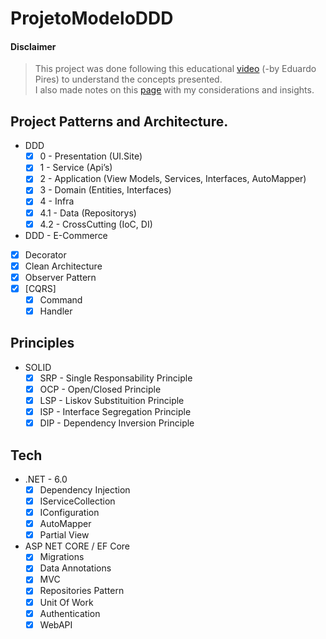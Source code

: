 # ProjetoModeloDDD

#### Disclaimer
 > This project was done following this educational [video](https://www.youtube.com/watch?v=i9Il79a2uBU) (-by Eduardo Pires) to understand the concepts presented. <br>I also made notes on this [page](https://planet-postage-b77.notion.site/ASP-NET-MVC-6-DDD-EF-AutoMapper-Inje-o-de-Dependencias-Dicas-e-Truques-c472f64ea88940aca58f74e01fd8c03d?pvs=4) with my considerations and insights.


## Project Patterns and Architecture.
- DDD
    - [x]  0 - Presentation (UI.Site)
    - [x]  1 - Service (Api’s)
    - [x]  2 - Application (View Models, Services, Interfaces, AutoMapper)
    - [x]  3 - Domain (Entities, Interfaces)
    - [x]  4 - Infra
    - [x]  4.1 - Data (Repositorys)
    - [x]  4.2 - CrossCutting (IoC, DI)
- DDD - E-Commerce
- [x] Decorator 
- [x] Clean Architecture 
- [x] Observer Pattern    
- [x] [CQRS]
    - [x]  Command 
    - [x]  Handler
## Principles
- SOLID 
    - [x]  SRP - Single Responsability Principle
    - [x]  OCP - Open/Closed Principle
    - [x]  LSP - Liskov Substituition Principle
    - [x]  ISP - Interface Segregation Principle
    - [x]  DIP - Dependency Inversion Principle

## Tech
- .NET - 6.0 
    - [x]  Dependency Injection
    - [x]  IServiceCollection
    - [x]  IConfiguration
    - [x]  AutoMapper
    - [x]  Partial View 
            
- ASP NET CORE / EF Core
    - [x]  Migrations
    - [x]  Data Annotations
    - [x]  MVC
    - [x]  Repositories Pattern
    - [x]  Unit Of Work
    - [x]  Authentication
    - [x]  WebAPI 
